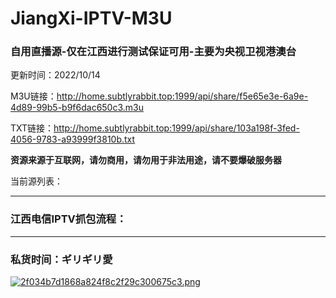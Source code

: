 # JiangXi-IPTV-M3U
### 自用直播源-仅在江西进行测试保证可用-主要为央视卫视港澳台

更新时间：2022/10/14

M3U链接：http://home.subtlyrabbit.top:1999/api/share/f5e65e3e-6a9e-4d89-99b5-b9f6dac650c3.m3u

TXT链接：http://home.subtlyrabbit.top:1999/api/share/103a198f-3fed-4056-9783-a93999f3810b.txt

**资源来源于互联网，请勿商用，请勿用于非法用途，请不要爆破服务器**

当前源列表：



---

### 江西电信IPTV抓包流程：



---
### 私货时间：ギリギリ愛

[![2f034b7d1868a824f8c2f29c300675c3.png](https://s1.imagehub.cc/images/2022/09/25/2f034b7d1868a824f8c2f29c300675c3.png)](https://www.imagehub.cc/image/GH9tdr)
